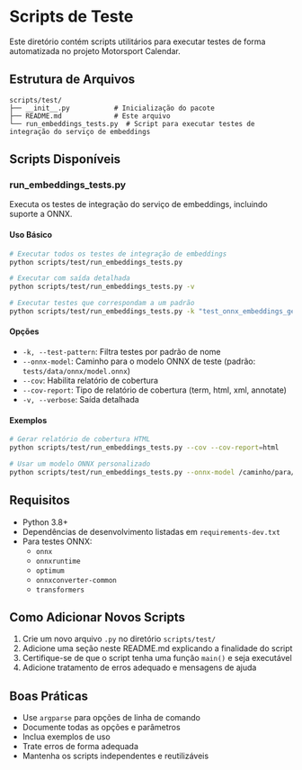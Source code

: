 # Scripts de Teste

Este diretório contém scripts utilitários para executar testes de forma automatizada no projeto Motorsport Calendar.

## Estrutura de Arquivos

```
scripts/test/
├── __init__.py           # Inicialização do pacote
├── README.md             # Este arquivo
└── run_embeddings_tests.py  # Script para executar testes de integração do serviço de embeddings
```

## Scripts Disponíveis

### run_embeddings_tests.py

Executa os testes de integração do serviço de embeddings, incluindo suporte a ONNX.

#### Uso Básico

```bash
# Executar todos os testes de integração de embeddings
python scripts/test/run_embeddings_tests.py

# Executar com saída detalhada
python scripts/test/run_embeddings_tests.py -v

# Executar testes que correspondam a um padrão
python scripts/test/run_embeddings_tests.py -k "test_onnx_embeddings_generation"
```

#### Opções

- `-k, --test-pattern`: Filtra testes por padrão de nome
- `--onnx-model`: Caminho para o modelo ONNX de teste (padrão: `tests/data/onnx/model.onnx`)
- `--cov`: Habilita relatório de cobertura
- `--cov-report`: Tipo de relatório de cobertura (term, html, xml, annotate)
- `-v, --verbose`: Saída detalhada

#### Exemplos

```bash
# Gerar relatório de cobertura HTML
python scripts/test/run_embeddings_tests.py --cov --cov-report=html

# Usar um modelo ONNX personalizado
python scripts/test/run_embeddings_tests.py --onnx-model /caminho/para/modelo.onnx
```

## Requisitos

- Python 3.8+
- Dependências de desenvolvimento listadas em `requirements-dev.txt`
- Para testes ONNX:
  - `onnx`
  - `onnxruntime`
  - `optimum`
  - `onnxconverter-common`
  - `transformers`

## Como Adicionar Novos Scripts

1. Crie um novo arquivo `.py` no diretório `scripts/test/`
2. Adicione uma seção neste README.md explicando a finalidade do script
3. Certifique-se de que o script tenha uma função `main()` e seja executável
4. Adicione tratamento de erros adequado e mensagens de ajuda

## Boas Práticas

- Use `argparse` para opções de linha de comando
- Documente todas as opções e parâmetros
- Inclua exemplos de uso
- Trate erros de forma adequada
- Mantenha os scripts independentes e reutilizáveis
